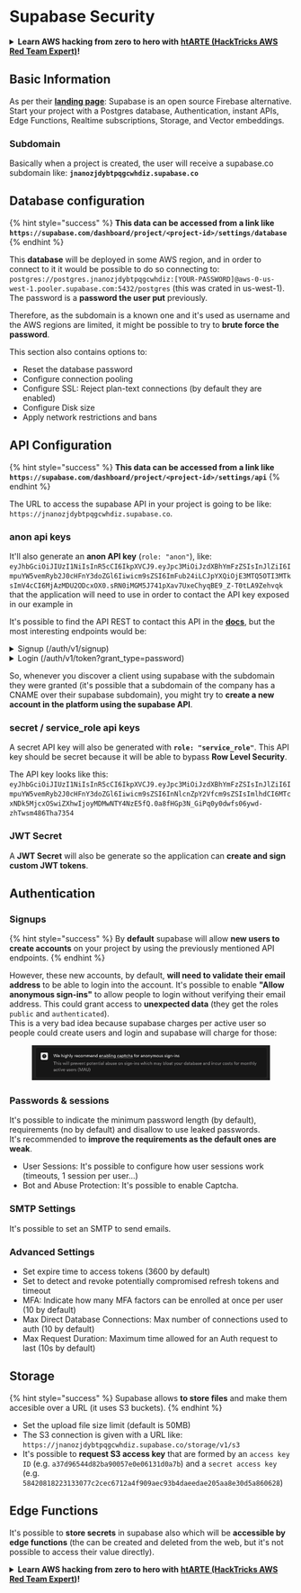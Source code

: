 # Supabase Security

<details>

<summary><strong>Learn AWS hacking from zero to hero with</strong> <a href="https://training.hacktricks.xyz/courses/arte"><strong>htARTE (HackTricks AWS Red Team Expert)</strong></a><strong>!</strong></summary>

Other ways to support HackTricks:

* If you want to see your **company advertised in HackTricks** or **download HackTricks in PDF** Check the [**SUBSCRIPTION PLANS**](https://github.com/sponsors/carlospolop)!
* Get the [**official PEASS & HackTricks swag**](https://peass.creator-spring.com)
* Discover [**The PEASS Family**](https://opensea.io/collection/the-peass-family), our collection of exclusive [**NFTs**](https://opensea.io/collection/the-peass-family)
* **Join the** 💬 [**Discord group**](https://discord.gg/hRep4RUj7f) or the [**telegram group**](https://t.me/peass) or **follow** us on **Twitter** 🐦 [**@hacktricks\_live**](https://twitter.com/hacktricks\_live)**.**
* **Share your hacking tricks by submitting PRs to the** [**HackTricks**](https://github.com/carlospolop/hacktricks) and [**HackTricks Cloud**](https://github.com/carlospolop/hacktricks-cloud) github repos.

</details>

## Basic Information

As per their [**landing page**](https://supabase.com/): Supabase is an open source Firebase alternative. Start your project with a Postgres database, Authentication, instant APIs, Edge Functions, Realtime subscriptions, Storage, and Vector embeddings.

### Subdomain

Basically when a project is created, the user will receive a supabase.co subdomain like: **`jnanozjdybtpqgcwhdiz.supabase.co`**

## **Database configuration**

{% hint style="success" %}
**This data can be accessed from a link like `https://supabase.com/dashboard/project/<project-id>/settings/database`**
{% endhint %}

This **database** will be deployed in some AWS region, and in order to connect to it it would be possible to do so connecting to: `postgres://postgres.jnanozjdybtpqgcwhdiz:[YOUR-PASSWORD]@aws-0-us-west-1.pooler.supabase.com:5432/postgres` (this was crated in us-west-1).\
The password is a **password the user put** previously.

Therefore, as the subdomain is a known one and it's used as username and the AWS regions are limited, it might be possible to try to **brute force the password**.

This section also contains options to:

* Reset the database password
* Configure connection pooling
* Configure SSL: Reject plan-text connections (by default they are enabled)
* Configure Disk size
* Apply network restrictions and bans

## API Configuration

{% hint style="success" %}
**This data can be accessed from a link like `https://supabase.com/dashboard/project/<project-id>/settings/api`**
{% endhint %}

The URL to access the supabase API in your project is going to be like: `https://jnanozjdybtpqgcwhdiz.supabase.co`.

### anon api keys

It'll also generate an **anon API key** (`role: "anon"`), like: `eyJhbGciOiJIUzI1NiIsInR5cCI6IkpXVCJ9.eyJpc3MiOiJzdXBhYmFzZSIsInJlZiI6ImpuYW5vemRyb2J0cHFnY3doZGl6Iiwicm9sZSI6ImFub24iLCJpYXQiOjE3MTQ5OTI3MTksImV4cCI6MjAzMDU2ODcxOX0.sRN0iMGM5J741pXav7UxeChyqBE9_Z-T0tLA9Zehvqk` that the application will need to use in order to contact the API key exposed in our example in&#x20;

It's possible to find the API REST to contact this API in the [**docs**](https://supabase.com/docs/reference/self-hosting-auth/returns-the-configuration-settings-for-the-gotrue-server), but the most interesting endpoints would be:

<details>

<summary>Signup (/auth/v1/signup)</summary>

```
POST /auth/v1/signup HTTP/2
Host: id.io.net
Content-Length: 90
X-Client-Info: supabase-js-web/2.39.2
Sec-Ch-Ua: "Not-A.Brand";v="99", "Chromium";v="124"
Sec-Ch-Ua-Mobile: ?0
Authorization: Bearer eyJhbGciOiJIUzI1NiIsInR5cCI6IkpXVCJ9.eyJpc3MiOiJzdXBhYmFzZSIsInJlZiI6ImpuYW5vemRyb2J0cHFnY3doZGl6Iiwicm9sZSI6ImFub24iLCJpYXQiOjE3MTQ5OTI3MTksImV4cCI6MjAzMDU2ODcxOX0.sRN0iMGM5J741pXav7UxeChyqBE9_Z-T0tLA9Zehvqk
User-Agent: Mozilla/5.0 (Windows NT 10.0; Win64; x64) AppleWebKit/537.36 (KHTML, like Gecko) Chrome/124.0.6367.60 Safari/537.36
Content-Type: application/json;charset=UTF-8
Apikey: eyJhbGciOiJIUzI1NiIsInR5cCI6IkpXVCJ9.eyJpc3MiOiJzdXBhYmFzZSIsInJlZiI6ImpuYW5vemRyb2J0cHFnY3doZGl6Iiwicm9sZSI6ImFub24iLCJpYXQiOjE3MTQ5OTI3MTksImV4cCI6MjAzMDU2ODcxOX0.sRN0iMGM5J741pXav7UxeChyqBE9_Z-T0tLA9Zehvqk
Sec-Ch-Ua-Platform: "macOS"
Accept: */*
Origin: https://cloud.io.net
Sec-Fetch-Site: same-site
Sec-Fetch-Mode: cors
Sec-Fetch-Dest: empty
Referer: https://cloud.io.net/
Accept-Encoding: gzip, deflate, br
Accept-Language: en-GB,en-US;q=0.9,en;q=0.8
Priority: u=1, i

{"email":"test@exmaple.com","password":"SomeCOmplexPwd239."}
```

</details>

<details>

<summary>Login (/auth/v1/token?grant_type=password)</summary>

```
POST /auth/v1/token?grant_type=password HTTP/2
Host: hypzbtgspjkludjcnjxl.supabase.co
Content-Length: 80
X-Client-Info: supabase-js-web/2.39.2
Sec-Ch-Ua: "Not-A.Brand";v="99", "Chromium";v="124"
Sec-Ch-Ua-Mobile: ?0
Authorization: Bearer eyJhbGciOiJIUzI1NiIsInR5cCI6IkpXVCJ9.eyJpc3MiOiJzdXBhYmFzZSIsInJlZiI6ImpuYW5vemRyb2J0cHFnY3doZGl6Iiwicm9sZSI6ImFub24iLCJpYXQiOjE3MTQ5OTI3MTksImV4cCI6MjAzMDU2ODcxOX0.sRN0iMGM5J741pXav7UxeChyqBE9_Z-T0tLA9Zehvqk
User-Agent: Mozilla/5.0 (Windows NT 10.0; Win64; x64) AppleWebKit/537.36 (KHTML, like Gecko) Chrome/124.0.6367.60 Safari/537.36
Content-Type: application/json;charset=UTF-8
Apikey: eyJhbGciOiJIUzI1NiIsInR5cCI6IkpXVCJ9.eyJpc3MiOiJzdXBhYmFzZSIsInJlZiI6ImpuYW5vemRyb2J0cHFnY3doZGl6Iiwicm9sZSI6ImFub24iLCJpYXQiOjE3MTQ5OTI3MTksImV4cCI6MjAzMDU2ODcxOX0.sRN0iMGM5J741pXav7UxeChyqBE9_Z-T0tLA9Zehvqk
Sec-Ch-Ua-Platform: "macOS"
Accept: */*
Origin: https://cloud.io.net
Sec-Fetch-Site: same-site
Sec-Fetch-Mode: cors
Sec-Fetch-Dest: empty
Referer: https://cloud.io.net/
Accept-Encoding: gzip, deflate, br
Accept-Language: en-GB,en-US;q=0.9,en;q=0.8
Priority: u=1, i

{"email":"test@exmaple.com","password":"SomeCOmplexPwd239."}
```

</details>

So, whenever you discover a client using supabase with the subdomain they were granted (it's possible that a subdomain of the company has a CNAME over their supabase subdomain), you might try to **create a new account in the platform using the supabase API**.

### secret / service\_role api keys

A secret API key will also be generated with **`role: "service_role"`**. This API key should be secret because it will be able to bypass **Row Level Security**.

The API key looks like this: `eyJhbGciOiJIUzI1NiIsInR5cCI6IkpXVCJ9.eyJpc3MiOiJzdXBhYmFzZSIsInJlZiI6ImpuYW5vemRyb2J0cHFnY3doZGl6Iiwicm9sZSI6InNlcnZpY2Vfcm9sZSIsImlhdCI6MTcxNDk5MjcxOSwiZXhwIjoyMDMwNTY4NzE5fQ.0a8fHGp3N_GiPq0y0dwfs06ywd-zhTwsm486Tha7354`

### JWT Secret

A **JWT Secret** will also be generate so the application can **create and sign custom JWT tokens**.

## Authentication

### Signups

{% hint style="success" %}
By **default** supabase will allow **new users to create accounts** on your project by using the previously mentioned API endpoints.
{% endhint %}

However, these new accounts, by default, **will need to validate their email address** to be able to login into the account. It's possible to enable **"Allow anonymous sign-ins"** to allow people to login without verifying their email address. This could grant access to **unexpected data** (they get the roles `public` and `authenticated`).\
This is a very bad idea because supabase charges per active user so people could create users and login and supabase will charge for those:

<figure><img src="../.gitbook/assets/image (1) (1).png" alt=""><figcaption></figcaption></figure>

### Passwords & sessions

It's possible to indicate the minimum password length (by default), requirements (no by default) and disallow to use leaked passwords.\
It's recommended to **improve the requirements as the default ones are weak**.

* User Sessions: It's possible to configure how user sessions work (timeouts, 1 session per user...)
* Bot and Abuse Protection: It's possible to enable Captcha.

### SMTP Settings

It's possible to set an SMTP to send emails.

### Advanced Settings

* Set expire time to access tokens (3600 by default)
* Set to detect and revoke potentially compromised refresh tokens and timeout
* MFA: Indicate how many MFA factors can be enrolled at once per user (10 by default)
* Max Direct Database Connections: Max number of connections used to auth (10 by default)
* Max Request Duration: Maximum time allowed for an Auth request to last (10s by default)

## Storage

{% hint style="success" %}
Supabase allows **to store files** and make them accesible over a URL (it uses S3 buckets).
{% endhint %}

* Set the upload file size limit (default is 50MB)
* The S3 connection is given with a URL like: `https://jnanozjdybtpqgcwhdiz.supabase.co/storage/v1/s3`
* It's possible to **request S3 access key** that are formed by an `access key ID` (e.g. `a37d96544d82ba90057e0e06131d0a7b`) and a `secret access key` (e.g. `58420818223133077c2cec6712a4f909aec93b4daeedae205aa8e30d5a860628`)

## Edge Functions

It's possible to **store secrets** in supabase also which will be **accessible by edge functions** (the can be created and deleted from the web, but it's not possible to access their value directly).

<details>

<summary><strong>Learn AWS hacking from zero to hero with</strong> <a href="https://training.hacktricks.xyz/courses/arte"><strong>htARTE (HackTricks AWS Red Team Expert)</strong></a><strong>!</strong></summary>

Other ways to support HackTricks:

* If you want to see your **company advertised in HackTricks** or **download HackTricks in PDF** Check the [**SUBSCRIPTION PLANS**](https://github.com/sponsors/carlospolop)!
* Get the [**official PEASS & HackTricks swag**](https://peass.creator-spring.com)
* Discover [**The PEASS Family**](https://opensea.io/collection/the-peass-family), our collection of exclusive [**NFTs**](https://opensea.io/collection/the-peass-family)
* **Join the** 💬 [**Discord group**](https://discord.gg/hRep4RUj7f) or the [**telegram group**](https://t.me/peass) or **follow** us on **Twitter** 🐦 [**@hacktricks\_live**](https://twitter.com/hacktricks\_live)**.**
* **Share your hacking tricks by submitting PRs to the** [**HackTricks**](https://github.com/carlospolop/hacktricks) and [**HackTricks Cloud**](https://github.com/carlospolop/hacktricks-cloud) github repos.

</details>
